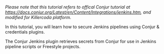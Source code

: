 *Please note that this tutorial refers to offical Conjur tutorial at https://docs.conjur.org/Latest/en/Content/Integrations/jenkins.htm, and modified for Killercoda platform.*

In this tutorial, you will learn how to secure Jenkins pipelines using Conjur & credentials plugins.

The Conjur Jenkins plugin retrieves secrets from Conjur for use in Jenkins pipeline scripts or Freestyle projects.
